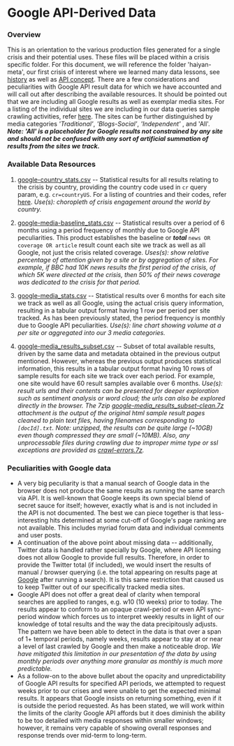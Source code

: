 # Google API-Derived Data  
### Overview
This is an orientation to the various production files generated for a single crisis and their potential uses.  These files will be placed within a crisis specific folder. For this document, we will reference the folder 'haiyan-meta', our first crisis of interest where we learned many data lessons, see [history](../assets/process-data-history.md) as well as [API concept](../assets/google-api-concept.md). There are a few considerations and peculiarities with Google API result data for which we have accounted and will call out after describing the available resources. It should be pointed out that we are including all Google results as well as exemplar media sites. For a listing of the individual sites we are including in our data queries sample crawling activities, refer [here](media-sites.tsv). The sites can be further distinguished by media categories _'Traditional'_, _'Blogs-Social'_, _'Independent'_ , and 'All'. ___Note: 'All' is a placeholder for Google results not constrained by any site and should not be confused with any sort of artificial summation of results from the sites we track.___

### Available Data Resources
1. [google-country_stats.csv](haiyan-meta/google-country_stats.csv) -- Statistical results for all results relating to the crisis by country, providing the country code used in `cr` query param, e.g. `cr=countryUS`. For a listing of countries and their codes, refer [here](cr_lookup.tsv). _Use(s): choropleth of crisis engagement around the world by country._

2. [google-media-baseline_stats.csv](haiyan-meta/google-media-baseline_stats.csv) -- Statistical results over a period of 6 months using a period frequency of monthly due to Google API peculiarities. This product establishes the baseline or ___total___ `news OR coverage OR article` result count each site we track as well as all Google, not just the crisis related coverage. _Uses(s): show relative percentage of attention given by a site or by aggregation of sites. For example, if BBC had 10K news results the first period of the crisis, of which 5K were directed at the crisis, then 50% of their news coverage was dedicated to the crisis for that period._

3. [google-media_stats.csv](haiyan-meta/google-media_stats.csv) -- Statistical results over 6 months for each site we track as well as all Google, using the actual crisis query information, resulting in a tabular output format having 1 row per period per site tracked. As has been previously stated, the period frequency is monthly due to Google API peculiarities. _Use(s): line chart showing volume at a per site or aggregated into our 3 media categories._

4. [google-media_results_subset.csv](haiyan-meta/google-media_results_subset.csv) -- Subset of total available results, driven by the same data and metadata obtained in the previous output mentioned. However, whereas the previous output produces statistical information, this results in a tabular output format having 10 rows of sample results for each site we track over each period. For example, one site would have 60 result samples available over 6 months. _Use(s): result urls and their contents can be presented for deeper exploration such as sentiment analysis or word cloud; the urls can also be explored directly in the browser. The 7zip [google-media_results_subset-clean.7z](haiyan-meta/google-media_results_subset-clean.7z) attachment is the output of the original html sample result pages cleaned to plain text files, having filenames corresponding to `[docId].txt`. Note: unzipped, the results can be quite large (~10GB) even though compressed they are small (~10MB). Also, any unprocessable files during crawling due to improper mime type or ssl exceptions are provided as [crawl-errors.7z](haiyan-meta/crawl-errors.7z)._

### Peculiarities with Google data
* A very big peculiarity is that a manual search of Google data in the browser does not produce the same results as running the same search via API. It is well-known that Google keeps its own special blend of secret sauce for itself; however, exactly what is and is not included in the API is not documented. The best we can piece together is that less-interesting hits determined at some cut-off of Google's page ranking are not available. This includes myriad forum data and individual comments and user posts.
* A continuation of the above point about missing data -- additionally, Twitter data is handled rather specially by Google, where API licensing does not allow Google to provide full results. Therefore, in order to provide the Twitter total (if included), we would insert the results of manual / browser querying (i.e. the total appearing on results page at [Google](http://google.com) after running a search). It is this same restriction that caused us to keep Twitter out of our specifically tracked media sites.
* Google API does not offer a great deal of clarity when temporal searches are applied to ranges, e.g. w10 (10 weeks) prior to today. The results appear to conform to an opaque crawl-period or even API sync-period window which forces us to interpret weekly results in light of our knowledge of total results and the way the data precipitously adjusts. The pattern we have been able to detect in the data is that over a span of 1+ temporal periods, namely weeks, results appear to stay at or near a level of last crawled by Google and then make a noticeable drop. _We have mitigated this limitation in our presentation of the data by using monthly periods over anything more granular as monthly is much more predictable._ 
* As a follow-on to the above bullet about the opacity and unpredictability of Google API results for specified API periods, we attempted to request weeks prior to our crises and were unable to get the expected minimal results. It appears that Google insists on returning something, even if it is outside the period requested. As has been stated, we will work within the limits of the clarity Google API affords but it does diminish the ability to be too detailed with media responses within smaller windows; however, it remains very capable of showing overall responses and response trends over mid-term to long-term.
